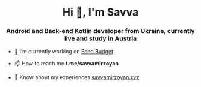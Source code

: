 <h1 align="center">Hi 👋, I'm Savva</h1>
<h3 align="center">Android and Back-end Kotlin developer from Ukraine, currently live and study in Austria</h3>

- 🔭 I’m currently working on [Echo Budget](https://sites.google.com/view/echo-budget/about)

- 📫 How to reach me **t.me/savvamirzoyan**

- 📄 Know about my experiences [savvamirzoyan.xyz](www.savvamirzoyan.xyz)
